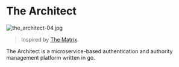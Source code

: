 

# The Architect


![the_architect-04.jpg](https://i.loli.net/2020/01/29/bKuqMxwsWSXgrR8.jpg)
> Inspired by [The Matrix](https://en.wikipedia.org/wiki/Architect_(The_Matrix)).

The Architect is a microservice-based authentication and authority management platform written in go.  

